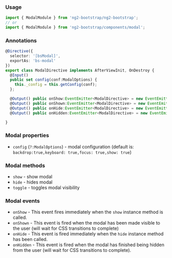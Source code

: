 ### Usage
```typescript
import { ModalModule } from 'ng2-bootstrap/ng2-bootstrap';
// or
import { ModalModule } from 'ng2-bootstrap/components/modal';
```

### Annotations
```typescript
@Directive({
  selector: '[bsModal]',
  exportAs: 'bs-modal'
})
export class ModalDirective implements AfterViewInit, OnDestroy {
  @Input()
  public set config(conf:ModalOptions) {
    this._config = this.getConfig(conf);
  };

  @Output() public onShow:EventEmitter<ModalDirective> = new EventEmitter();
  @Output() public onShown:EventEmitter<ModalDirective> = new EventEmitter();
  @Output() public onHide:EventEmitter<ModalDirective> = new EventEmitter();
  @Output() public onHidden:EventEmitter<ModalDirective> = new EventEmitter();

}
```

### Modal properties
- `config` (`?:ModalOptions`) - modal configuration (default is: `backdrop:true,keyboard: true,focus: true,show: true`)

### Modal methods

- `show` - show modal
- `hide` - hides modal
- `toggle` - toggles modal visibility

### Modal events
- `onShow` - This event fires immediately when the `show` instance method is called.
- `onShown` - This event is fired when the modal has been made visible to the user (will wait for CSS transitions to complete)
- `onHide` - This event is fired immediately when the `hide` instance method has been called.
- `onHidden` - This event is fired when the modal has finished being hidden from the user (will wait for CSS transitions to complete).
